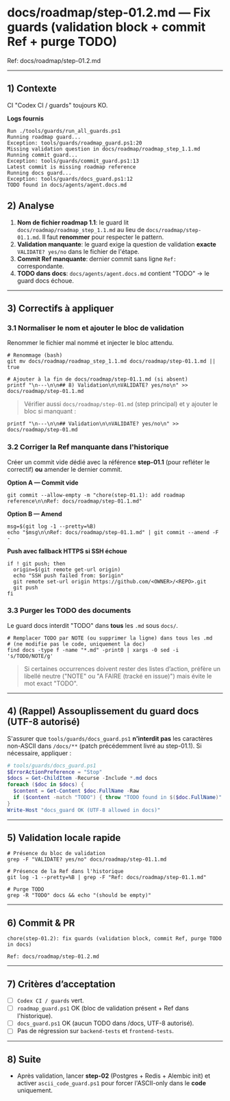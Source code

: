 # docs/roadmap/step-01.2.md — Fix guards (validation block + commit Ref + purge TODO)

Ref: docs/roadmap/step-01.2.md

---

## 1) Contexte
CI "Codex CI / guards" toujours KO.

**Logs fournis**
```
Run ./tools/guards/run_all_guards.ps1
Running roadmap guard...
Exception: tools/guards/roadmap_guard.ps1:20
Missing validation question in docs/roadmap/roadmap_step_1.1.md
Running commit guard...
Exception: tools/guards/commit_guard.ps1:13
Latest commit is missing roadmap reference
Running docs guard...
Exception: tools/guards/docs_guard.ps1:12
TODO found in docs/agents/agent.docs.md
```

## 2) Analyse
1) **Nom de fichier roadmap 1.1**: le guard lit `docs/roadmap/roadmap_step_1.1.md` au lieu de `docs/roadmap/step-01.1.md`. Il faut **renommer** pour respecter le pattern.  
2) **Validation manquante**: le guard exige la question de validation **exacte** `VALIDATE? yes/no` dans le fichier de l'étape.  
3) **Commit Ref manquante**: dernier commit sans ligne `Ref:` correspondante.  
4) **TODO dans docs**: `docs/agents/agent.docs.md` contient "TODO" → le guard docs échoue.

---

## 3) Correctifs à appliquer

### 3.1 Normaliser le nom et ajouter le bloc de validation
Renommer le fichier mal nommé et injecter le bloc attendu.

```
# Renommage (bash)
git mv docs/roadmap/roadmap_step_1.1.md docs/roadmap/step-01.1.md || true

# Ajouter à la fin de docs/roadmap/step-01.1.md (si absent)
printf "\n---\n\n## 8) Validation\n\nVALIDATE? yes/no\n" >> docs/roadmap/step-01.1.md
```

> Vérifier aussi `docs/roadmap/step-01.md` (step principal) et y ajouter le bloc si manquant :
```
printf "\n---\n\n## Validation\n\nVALIDATE? yes/no\n" >> docs/roadmap/step-01.md
```

### 3.2 Corriger la Ref manquante dans l'historique
Créer un commit vide dédié avec la référence **step-01.1** (pour refléter le correctif) **ou** amender le dernier commit.

**Option A — Commit vide**
```
git commit --allow-empty -m "chore(step-01.1): add roadmap reference\n\nRef: docs/roadmap/step-01.1.md"
```

**Option B — Amend**
```
msg=$(git log -1 --pretty=%B)
echo "$msg\n\nRef: docs/roadmap/step-01.1.md" | git commit --amend -F -
```

**Push avec fallback HTTPS si SSH échoue**
```
if ! git push; then
  origin=$(git remote get-url origin)
  echo "SSH push failed from: $origin"
  git remote set-url origin https://github.com/<OWNER>/<REPO>.git
  git push
fi
```

### 3.3 Purger les TODO des documents
Le guard docs interdit "TODO" dans **tous** les `.md` sous `docs/`.

```
# Remplacer TODO par NOTE (ou supprimer la ligne) dans tous les .md
# (ne modifie pas le code, uniquement la doc)
find docs -type f -name "*.md" -print0 | xargs -0 sed -i 's/TODO/NOTE/g'
```

> Si certaines occurrences doivent rester des listes d’action, préfère un libellé neutre ("NOTE" ou "A FAIRE (tracké en issue)") mais évite le mot exact "TODO".

---

## 4) (Rappel) Assouplissement du guard docs (UTF-8 autorisé)
S'assurer que `tools/guards/docs_guard.ps1` **n'interdit pas** les caractères non-ASCII dans `/docs/**` (patch précédemment livré au step-01.1). Si nécessaire, appliquer :

```ps1
# tools/guards/docs_guard.ps1
$ErrorActionPreference = "Stop"
$docs = Get-ChildItem -Recurse -Include *.md docs
foreach ($doc in $docs) {
  $content = Get-Content $doc.FullName -Raw
  if ($content -match "TODO") { throw "TODO found in $($doc.FullName)" }
}
Write-Host "docs_guard OK (UTF-8 allowed in docs)"
```

---

## 5) Validation locale rapide
```
# Présence du bloc de validation
grep -F "VALIDATE? yes/no" docs/roadmap/step-01.1.md

# Présence de la Ref dans l'historique
git log -1 --pretty=%B | grep -F "Ref: docs/roadmap/step-01.1.md"

# Purge TODO
grep -R "TODO" docs && echo "(should be empty)"
```

---

## 6) Commit & PR
```
chore(step-01.2): fix guards (validation block, commit Ref, purge TODO in docs)

Ref: docs/roadmap/step-01.2.md
```

---

## 7) Critères d’acceptation
- [ ] `Codex CI / guards` vert.  
- [ ] `roadmap_guard.ps1` OK (bloc de validation présent + Ref dans l'historique).  
- [ ] `docs_guard.ps1` OK (aucun TODO dans /docs, UTF-8 autorisé).  
- [ ] Pas de régression sur `backend-tests` et `frontend-tests`.

---

## 8) Suite
- Après validation, lancer **step-02** (Postgres + Redis + Alembic init) et activer `ascii_code_guard.ps1` pour forcer l'ASCII-only dans le **code** uniquement.

